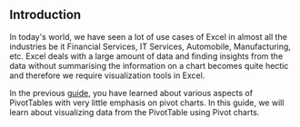 ## Introduction
In today's world, we have seen a lot of use cases of Excel in almost all the industries be it Financial Services, IT Services, Automobile, Manufacturing, etc. Excel deals with a large amount of data and finding insights from the data without summarising the information on a chart becomes quite hectic and therefore we require visualization tools in Excel. 

In the previous [guide](/guides/exploring-data-with-pivottables), you have learned about various aspects of PivotTables with very little emphasis on pivot charts. In this guide, we will learn about visualizing data from the PivotTable using Pivot charts.
